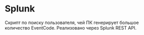 # Splunk

Скрипт по поиску пользователя, чей ПК генерирует большое количество EventCode.
Реализовано через Splunk REST API.
